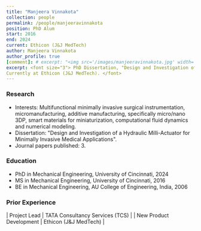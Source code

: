 ```yaml
---
title: "Manjeera Vinnakota"
collection: people
permalink: /people/manjeeravinnakota
position: PhD Alum
start: 2016
end: 2024
current: Ethicon (J&J MedTech)
author: Manjeera Vinnakota
author_profile: true
[comment]: # excerpt: "<img src='/images/manjeeravinnakota.jpg' width='150' height='auto'>"
excerpt: <font size="3"> PhD Dissertation, "Design and Investigation of a Hydraulic Milli-Actuator for Minimally Invasive Medical Applications", 2024.  
Currently at Ethicon (J&J MedTech). </font>
---
```

### Research
* Interests: Multifunctional minimally invasive surgical instrumentation, micromanufacturing, additive manufacturing, specifically micro/nano 3DP, smart materials for miniaturization, computational fluid dynamics and numerical modeling.
* Dissertation: "Design and Investigation of a Hydraulic Milli-Actuator for Minimally Invasive Medical Applications".
* Journal papers published: 3. 

### Education
* PhD in Mechanical Engineering, University of Cincinnati, 2024
* MS in Mechanical Engineering, University of Cincinnati, 2016
* BE in Mechanical Engineering, AU College of Engineering, India, 2006

### Prior Experience
| Project Lead                | TATA Consultancy Services (TCS)     |
| New Product Development     | Ethicon (J&J MedTech)               |
